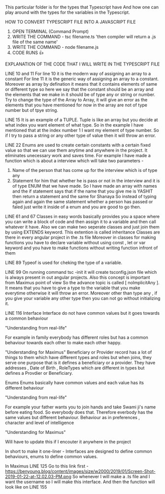 This particular folder is for the types that Typescript have
And how one can play around with the types for the variables in the Typescript.

HOW TO CONVERT TYPESCRIPT FILE INTO A JAVASCRIPT FILE

1. OPEN TERMINAL (Command Prompt)
2. WRITE THE COMMAND - tsc filename.ts
   'then compiler will return a .js file of the same name'
3. WRITE THE COMMAND - node filename.js
4. CODE RUNS 👍

EXPLANATION OF THE CODE THAT I WILL WRITE IN THE TYPESCRIPT FILE

LINE 10 and 11
For line 10 it is the modern way of assigning an array to a constant
For line 11 it is the generic way of assigning an array to a constant. Moreover as array by defination it means that it contains elements of same or different type so here we say that the constant should be an array and the elements that we make in it should be of type any or string or number. Try to change the type of the Array<string> to Array<number>, it will give an error as the elements that you have mentioned for now in the array are not of type number but of tpye string.

LINE 15
It is an example of a TUPLE. Tuple is like an array but you decide at what index you want element of what type.
So in the example I have mentioned that at the index number 1 I want my element of type number.
So if I try to pass a string or any other type of value then it will throw an error.

LINE 22
Enums are used to create certain constants with a certain fixed value so that we can use them anytime and anywhere in the project. It eliminates unecessary work and saves time.
For example I have made a function which is about a interview which will take two parameters -

1. Name of the person that has come up for the interview which is of type any
2. Statement for him that whether he is pass or not in the interview and it is of type ENUM that we have made.
   So I have made an array with names and the if statement says that if the name that you give me is YASHIT then return a statement and the same for Shanaya
   So instead of typing again and again the same statement whether a person has passed or faled just write it inside of a enum and you are good to go then.

LINE 61 and 67
Classes in easy words basically provides you a space where you can write a block of code and then assign it to a variable and then call whatever it have.
Also we can make two seperate classes and just join them by using EXTENDS keyword.
This extention is called inheritance
Classes are there in every angular project in the .ts file
Moreover in classes for making functions you have to declare variable without using const , let or var keyword and you have to make functions without writing function infront of them

LINE 89
Typeof is used for cheking the type of a variable.

LINE 99
On running command tsc -init it will create tsconfig.json file which is always present in out angular projects.
Also this concept is important from Maximus point of view
So the advance topic is called [ noImplicitAny ].
It means that you have to give a type to the variable that you make everytime otherwise it will throw an error.
Moreover other than type any , if you give your variable any other type then you can not go without initializing it.

LINE 116
Interface
Interface do not have common values but it goes towards a common behaviour

"Understanding from real-life"

For example in family everybody has different roles but has a common behaviour towards each other to make each other happy.

"Understanding for Maximus"
Beneficiary or Provider record has a lot of things to them which have different types and roles but when joins, they serve one purpose that is it defines a beneficiary or a provider.
They have addresses , Date of Birth , RoleTypes which are different in types but defines a Provdier or Beneficiary.

Enums
Enums basically have common values and each value has its different behaviour

"Understanding from real-life"

For example your father wants you to join hands and take Swami ji's name before eating food. So everybody does that.
Therefore everbody has the same values but different behaviour.
Behaviour as in preferences , character and level of intelligence

"Understanding for Maximus"

Will have to update this if I encouter it anywhere in the project

In short to make it one-liner - Interfaces are designed to define common behaviours, enums to define common values.

In Maximus
LINE 125
Go to this link first - https://benyoung.blog/content/images/size/w2000/2019/01/Screen-Shot-2019-01-22-at-12.02.03-PM.png
So whenever I will make a .ts file and I want the username so I will make this interface.
And then the function will look like on LINE 155
